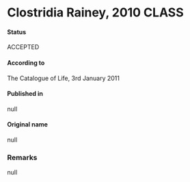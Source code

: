 Clostridia Rainey, 2010 CLASS
=======

#### Status
ACCEPTED

#### According to
The Catalogue of Life, 3rd January 2011

#### Published in
null

#### Original name
null

### Remarks
null